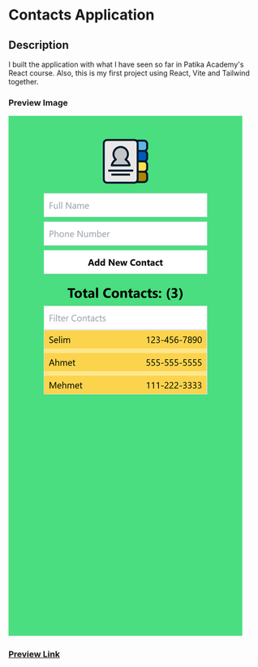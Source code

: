 # Contacts Application

## Description

I built the application with what I have seen so far in Patika Academy's React course.
Also, this is my first project using React, Vite and Tailwind together.

### Preview Image

![Mobile Design](./src/assets/design.png)

### [Preview Link](https://contacts-application-selimbibers-projects.vercel.app/)
